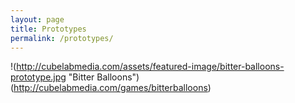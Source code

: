 ```yaml
---
layout: page
title: Prototypes
permalink: /prototypes/
---
```


!(http://cubelabmedia.com/assets/featured-image/bitter-balloons-prototype.jpg "Bitter Balloons")(http://cubelabmedia.com/games/bitterballoons)
